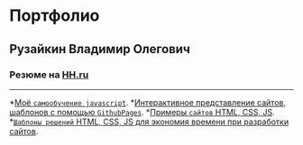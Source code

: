# Портфолио
## Рузайкин Владимир Олегович
### Резюме на [HH.ru](https://hh.ru/resume/3999d9ddff064a9a120039ed1f70336e62516d)
--------

*[Моё `самообучение javascript`](https://github.com/Garfildus/js-practice). 
*[Интерактивное представление сайтов, шаблонов с помощью `GithubPages`](https://github.com/Garfildus/TemplateGitPages).
*[Примеры `сайтов` HTML, CSS, JS](https://github.com/Garfildus/Sites). 
*[`Шаблоны решений` HTML, CSS, JS для экономия времени при разработки сайтов](https://github.com/Garfildus/TemplateForWeb).
